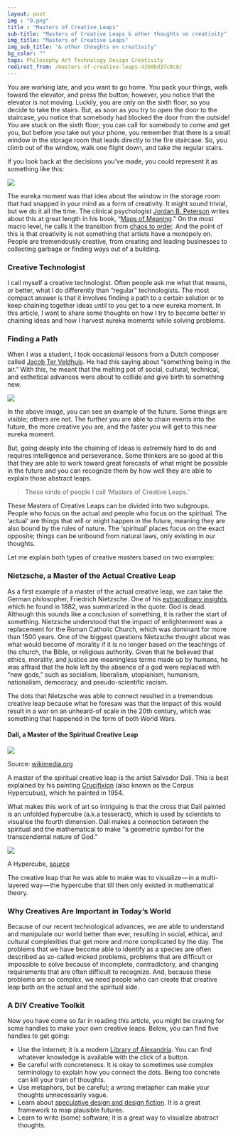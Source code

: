 ```yaml
---
layout: post
img : "9.png"
title : "Masters of Creative Leaps"
sub-title: "Masters of Creative Leaps & other thoughts on creativity"
img_title: "Masters of Creative Leaps"
img_sub_title: "& other thoughts on creativity"
bg_color: ""
tags: Philosophy Art Technology Design Creativity
redirect_from: /masters-of-creative-leaps-43b0bd37c8c8/
---
```


You are working late, and you want to go home. You pack your things, walk toward the elevator, and press the button; however, you notice that the elevator is not moving. Luckily, you are only on the sixth floor, so you decide to take the stairs. But, as soon as you try to open the door to the staircase, you notice that somebody had blocked the door from the outside! You are stuck on the sixth floor; you can call for somebody to come and get you, but before you take out your phone, you remember that there is a small window in the storage room that leads directly to the fire staircase. So, you climb out of the window, walk one flight down, and take the regular stairs.

If you look back at the decisions you’ve made, you could represent it as something like this:

![](https://cdn-images-1.medium.com/max/1000/1*5zl7xiaeCY_cWp6QMBA--A.png)


The eureka moment was that idea about the window in the storage room that had snapped in your mind as a form of creativity. It might sound trivial, but we do it all the time. The clinical psychologist [Jordan B. Peterson](https://twitter.com/jordanbpeterson) writes about this at great length in his book, “[Maps of Meaning](https://jordanbpeterson.com/maps-of-meaning/).” On the most macro level, he calls it the transition from [chaos to order](http://www.mind-manual.com/blog/2012/02/15/order-chaos-an-introduction-to-jordan-peterson/). And the point of this is that creativity is not something that artists have a monopoly on. People are tremendously creative, from creating and leading businesses to collecting garbage or finding ways out of a building.

### Creative Technologist

I call myself a creative technologist. Often people ask me what that means, or better, what I do differently than “regular” technologists. The most compact answer is that it involves finding a path to a certain solution or to keep chaining together ideas until to you get to a new eureka moment. In this article, I want to share some thoughts on how I try to become better in chaining ideas and how I harvest eureka moments while solving problems.

### Finding a Path

When I was a student, I took occasional lessons from a Dutch composer called [Jacob Ter Veldhuis](http://www.jacobtv.net/). He had this saying about “something being in the air.” With this, he meant that the melting pot of social, cultural, technical, and esthetical advances were about to collide and give birth to something new.

![](https://cdn-images-1.medium.com/max/1000/1*H_20VsN7--gapO-LvEot0A.png)


In the above image, you can see an example of the future. Some things are visible; others are not. The further you are able to chain events into the future, the more creative you are, and the faster you will get to this new eureka moment.

But, going deeply into the chaining of ideas is extremely hard to do and requires intelligence and perseverance. Some thinkers are so good at this that they are able to work toward great forecasts of what might be possible in the future and you can recognize them by how well they are able to explain those abstract leaps.

> These kinds of people I call ‘Masters of Creative Leaps.’

These Masters of Creative Leaps can be divided into two subgroups. People who focus on the actual and people who focus on the spiritual. The ‘actual’ are things that will or might happen in the future, meaning they are also bound by the rules of nature. The ‘spiritual’ places focus on the exact opposite; things can be unbound from natural laws, only existing in our thoughts.

Let me explain both types of creative masters based on two examples:

### Nietzsche, a Master of the Actual Creative Leap

As a first example of a master of the actual creative leap, we can take the German philosopher, Friedrich Nietzsche. One of his [extraordinary insights](https://attackthesystem.com/the-nietzschean-prophecies/), which he found in 1882, was summarized in the quote: God is dead. Although this sounds like a conclusion of something, it is rather the start of something. Nietzsche understood that the impact of enlightenment was a replacement for the Roman Catholic Church, which was dominant for more than 1500 years. One of the biggest questions Nietzsche thought about was what would become of morality if it is no longer based on the teachings of the church, the Bible, or religious authority. Given that he believed that ethics, morality, and justice are meaningless terms made up by humans, he was affraid that the hole left by the absence of a god were replaced with “new gods,” such as socialism, liberalism, utopianism, humanism, nationalism, democracy, and pseudo-scientific racism.

The dots that Nietzsche was able to connect resulted in a tremendous creative leap because what he foresaw was that the impact of this would result in a war on an unheard-of scale in the 20th century, which was something that happened in the form of both World Wars.

#### Dalí, a Master of the Spiritual Creative Leap

![](https://cdn-images-1.medium.com/max/600/1*tg71kyaUF9_rso8W5FucuA.jpeg)

Source: [wikimedia.org](https://upload.wikimedia.org/wikipedia/en/0/09/Dali_Crucifixion_hypercube.jpg)


A master of the spiritual creative leap is the artist Salvador Dalí. This is best explained by his painting [Crucifixion](http://www.bbc.com/culture/story/20160511-the-painter-who-entered-the-fourth-dimension) (also known as the Corpus Hypercubus), which he painted in 1954.

What makes this work of art so intriguing is that the cross that Dalí painted is an unfolded hypercube (a.k.a tesseract), which is used by scientists to visualise the fourth dimension. Dalí makes a connection between the spiritual and the mathematical to make “a geometric symbol for the transcendental nature of God.”

![](https://cdn-images-1.medium.com/max/800/1*hISbwvPqyYeKhoRY4fgxOw.gif)

A Hypercube, [source](https://www.pinterest.com/pin/407083253789994103/)


The creative leap that he was able to make was to visualize — in a multi-layered way — the hypercube that till then only existed in mathematical theory.

### Why Creatives Are Important in Today’s World

Because of our recent technological advances, we are able to understand and manipulate our world better than ever, resulting in social, ethical, and cultural complexities that get more and more complicated by the day. The problems that we have become able to identify as a species are often described as so-called wicked problems, problems that are difficult or impossible to solve because of incomplete, contradictory, and changing requirements that are often difficult to recognize. And, because these problems are so complex, we need people who can create that creative leap both on the actual and the spiritual side.

### A DIY Creative Toolkit

Now you have come so far in reading this article, you might be craving for some handles to make your own creative leaps. Below, you can find five handles to get going:

*   Use the Internet; it is a modern [Library of Alexandria](https://en.wikipedia.org/wiki/Library_of_Alexandria). You can find whatever knowledge is available with the click of a button.
*   Be careful with concreteness. It is okay to sometimes use complex terminology to explain how you connect the dots. Being too concrete can kill your train of thoughts.
*   Use metaphors, but be careful; a wrong metaphor can make your thoughts unnecessarily vague.
*   Learn about [speculative design and design fiction](https://en.wikipedia.org/wiki/Design_fiction). It is a great framework to map plausible futures.
*   Learn to write (some) software; it is a great way to visualize abstract thoughts.
